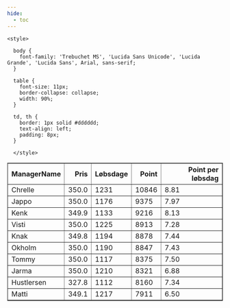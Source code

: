 ```yaml
---
hide:
  - toc
---
```


<!doctype html>
<html lang="en">
  <head>
    <meta charset="UTF-8" />
    <meta name="viewport" content="width=device-width, initial-scale=1.0" />
    <title> C Y K E L V E N N E R </title>

    <style>

      body {
        font-family: 'Trebuchet MS', 'Lucida Sans Unicode', 'Lucida Grande', 'Lucida Sans', Arial, sans-serif;
      }

      table {
        font-size: 11px;
        border-collapse: collapse;
        width: 90%;
      }
      
      td, th {
        border: 1px solid #dddddd;
        text-align: left;
        padding: 8px;
      }
      
      </style>
  </head>
  <body>
  <table border="1" class="dataframe" id="filterabletable">
  <thead>
    <tr style="text-align: right;">
      <th>ManagerName</th>
      <th>Pris</th>
      <th>Løbsdage</th>
      <th>Point</th>
      <th>Point per løbsdag</th>
    </tr>
  </thead>
  <tbody>
    <tr>
      <td>Chrelle</td>
      <td>350.0</td>
      <td>1231</td>
      <td>10846</td>
      <td>8.81</td>
    </tr>
    <tr>
      <td>Jappo</td>
      <td>350.0</td>
      <td>1176</td>
      <td>9375</td>
      <td>7.97</td>
    </tr>
    <tr>
      <td>Kenk</td>
      <td>349.9</td>
      <td>1133</td>
      <td>9216</td>
      <td>8.13</td>
    </tr>
    <tr>
      <td>Visti</td>
      <td>350.0</td>
      <td>1225</td>
      <td>8913</td>
      <td>7.28</td>
    </tr>
    <tr>
      <td>Knak</td>
      <td>349.8</td>
      <td>1194</td>
      <td>8878</td>
      <td>7.44</td>
    </tr>
    <tr>
      <td>Okholm</td>
      <td>350.0</td>
      <td>1190</td>
      <td>8847</td>
      <td>7.43</td>
    </tr>
    <tr>
      <td>Tommy</td>
      <td>350.0</td>
      <td>1117</td>
      <td>8375</td>
      <td>7.50</td>
    </tr>
    <tr>
      <td>Jarma</td>
      <td>350.0</td>
      <td>1210</td>
      <td>8321</td>
      <td>6.88</td>
    </tr>
    <tr>
      <td>Hustlersen</td>
      <td>327.8</td>
      <td>1112</td>
      <td>8160</td>
      <td>7.34</td>
    </tr>
    <tr>
      <td>Matti</td>
      <td>349.1</td>
      <td>1217</td>
      <td>7911</td>
      <td>6.50</td>
    </tr>
  </tbody>
</table>
<script src="../js/tablefilter/tablefilter.js"></script>

  <script data-config>
    var tfConfig = {
      base_path: '../js/tablefilter/',
      alternate_rows: true,
      btn_reset: {
          text: 'Nulstil'
      },
      auto_filter: {
        delay: 1100 //milliseconds
      },
 
      loader: true,
      no_results_message: true,  

      // columns data types
      col_types: [
          'string',
          { type: 'formatted-number', decimal: '.', thousands: ',' },
          'number',
          'number',
          { type: 'formatted-number', decimal: '.', thousands: ',' },
      ],

      // Sort extension: in this example the column data types are provided by the
      // 'col_types' property. The sort extension also has a 'types' property
      // defining the columns data type for column sorting. If the 'types'
      // property is not defined, the sorting extension will fallback to
      // the 'col_types' definitions.
      extensions: [{ name: 'sort' }]
  };

  var tf = new TableFilter('filterabletable', tfConfig);
  tf.init();
</script>
    
  </body>
</html>
